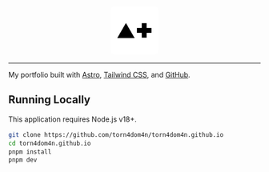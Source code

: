 <p align="center">
  <img src="src/assets/logo.png" width="96" height="96" alt="Logo" style="border-radius:0.5rem"/>
</p>

---

My portfolio built with [Astro](https://astro.build), [Tailwind CSS](https://tailwindcss.com), and [GitHub](https://github.com).

## Running Locally

This application requires Node.js v18+.

```sh
git clone https://github.com/torn4dom4n/torn4dom4n.github.io
cd torn4dom4n.github.io
pnpm install
pnpm dev
```
